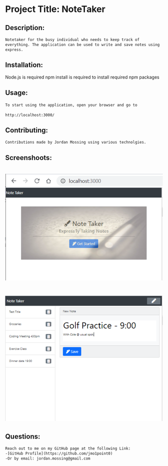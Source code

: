 # Project Title: NoteTaker

## Description: 
    Notetaker for the busy individual who needs to keep track of everything. The application can be used to write and save notes using express.
    


## Installation:
   Node.js is required
   npm install is required to install required npm packages

 ## Usage:
    To start using the application, open your browser and go to

    http://localhost:3000/  


 ## Contributing:
    Contributions made by Jordan Mossing using various technolgies.

 ## Screenshoots:

 # ![Image](./HomeworkHelp/public/assets/LOCALHOST3000.PNG)

 # ![Image](./HomeworkHelp/public/assets/NoteTakerScreenShot.PNG)

 ## Questions:
 
    Reach out to me on my GitHub page at the following Link:
    -[GitHub Profile](https://github.com/jmo1point0)    
    -Or by email: jordan.mossing@gmail.com
 
 

 


